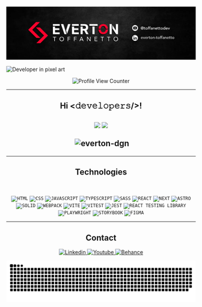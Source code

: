 ![Logo Everton Toffanetto](/img/capa.webp)

![Developer in pixel art](https://i.pinimg.com/originals/c6/33/c2/c633c20ede82f0e0ced7d570dbe3a1f3.gif)

<div align="center">
  
  ![Profile View Counter](https://komarev.com/ghpvc/?username=everton-dgn&color=blueviolet&style=plastic)
  
</div>

---
<h2 align="center">Hi <𝚍𝚎𝚟𝚎𝚕𝚘𝚙𝚎𝚛𝚜/>!
  
<br />
<br />

<div align="center">
  <img height="160em" align="center" src="https://github-readme-stats.vercel.app/api?username=everton-dgn&show_icons=true&theme=dracula"> 
  <img height="160em" align="center" src="https://github-readme-stats.vercel.app/api/top-langs/?username=everton-dgn&layout=compact&theme=dracula"> 
</div>

<br />

<div align="center">&nbsp;<img src="https://github-readme-streak-stats.herokuapp.com?user=everton-dgn&theme=dracula" alt="everton-dgn" /></div>
  
  
---

<h2 align="center">Technologies</h2>
<br>
<p align="center">
  <div align="center">
    <code><img height="40" src="https://cdn.iconscout.com/icon/free/png-256/html5-40-1175193.png" title="HTML"></code>
    <code><img height="40" src="https://upload.wikimedia.org/wikipedia/commons/6/62/CSS3_logo.svg" title="CSS"></code> 
    <code><img height="40" src="https://logospng.org/download/javascript/logo-javascript-icon-1024.png" title="JAVASCRIPT"></code> 
    <code><img height="40" src="https://upload.wikimedia.org/wikipedia/commons/thumb/4/4c/Typescript_logo_2020.svg/1200px-Typescript_logo_2020.svg.png" title="TYPESCRIPT"></code>
    <code><img height="40" src="https://upload.wikimedia.org/wikipedia/commons/thumb/9/96/Sass_Logo_Color.svg/1024px-Sass_Logo_Color.svg.png" title="SASS"></code> 
    <code><img height="40" src="https://cdn.auth0.com/blog/react-js/react.png" title="REACT"></code> 
    <code><img height="40" src="https://next-book-portfolio-site.vercel.app/images/next.svg" title="NEXT"></code> 
    <code><img height="40" src="https://astro.js.org/astro.png" title="ASTRO"></code>
    <code><img height="40" src="https://avatars.githubusercontent.com/u/79226042?s=200&v=4" title="SOLID"></code>
    <code><img height="40" src="https://webpack.js.org/icon-square-small.9e8aff7a67a5dd20.svg" title="WEBPACK"></code>
    <code><img height="40" src="https://vite.dev/logo.svg" title="VITE"></code>
    <code><img height="40" src="https://vitest.dev/logo.svg" title="VITEST"></code>
    <code><img height="40" src="https://seeklogo.com/images/J/jest-logo-F9901EBBF7-seeklogo.com.png" title="JEST"></code>
    <code><img height="40" src="https://testing-library.com/img/octopus-64x64.png" title="REACT TESTING LIBRARY"></code>
    <code><img height="40" src="https://pbs.twimg.com/profile_images/1318604600677527552/stk8sqYZ_400x400.png" title="PLAYWRIGHT"></code>
    <code><img height="40" src="https://img.stackshare.io/service/4906/default_db6159e1ae3d61e909d2c05d5a2c6990bdc6088f.png" title="STORYBOOK"></code>
    <code><img height="40" src="https://logodownload.org/wp-content/uploads/2022/12/figma-logo.png" title="FIGMA"></code>
  </div>
  </p>

 ---
<h2 align="center">Contact</h2>

<p align="center">
<a href="https://www.linkedin.com/in/everton-toffanetto/" target="blank">
  <img alt="Linkedin" src="https://img.shields.io/badge/-Éverton%20Toffanetto-563D7C?style=flat-square&logo=Linkedin&logoColor=white&link=https://www.linkedin.com/in/everton-toffanetto/"/>
</a>
<a href="https://www.youtube.com/@toffanettodev" target="blank">
  <img alt="Youtube" src="https://img.shields.io/badge/-Éverton%20Toffanetto-563D7C?style=flat-square&logo=Youtube&logoColor=white&link=https://www.youtube.com/@toffanettodev"/>
</a>
<a href="https://www.behance.net/everton_toffanetto" target="blank">
  <img alt="Behance" src="https://img.shields.io/badge/-Éverton%20Toffanetto-563D7C?style=flat-square&logo=Behance&logoColor=white&link=https://www.behance.net/everton_toffanetto"/>
</a>
</p>

<div align="center">
  
![](https://github.com/Platane/snk/raw/output/github-contribution-grid-snake.svg)
  
  </div>
